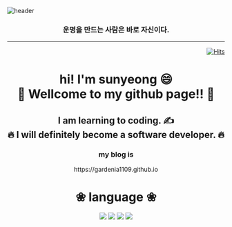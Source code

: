 ![header](https://capsule-render.vercel.app/api?type=shark&color=auto&height=300&section=header&text=Faber%20est%20suae%20quisque%20fortunae&fontSize=50)
<div align="center"><h3>운명을 만드는 사람은 바로 자신이다.</h3></div>

---

<div align="right">

[![Hits](https://hits.seeyoufarm.com/api/count/incr/badge.svg?url=https%3A%2F%2Fgithub.com%2Fgardenia1109&count_bg=%235B35C4&title_bg=%2399EEEF&icon=&icon_color=%23312929&title=hits&edge_flat=false)](https://github.com/gardenia1109)

</div>

<div align="center">
<h1> hi! I'm sunyeong &#128516;<br>
&#127881;  Wellcome to my github page!!  &#127881;</h1>
<h2>I am learning to coding. &#9997; <br>
&#128293; I will definitely become a software developer. &#128293;	</h2>
  <h3>my blog is </h3>
  https://gardenia1109.github.io
<h1>&#10048; language &#10048;</h1>

<a><img src="https://img.shields.io/badge/JavaScript-F7DF1E?style=flat-square&logo=JAVASCRIPT&logoColor=white"/></a>
<a><img src="https://img.shields.io/badge/HTML-E34F26?style=flat-square&logo=HTML5&logoColor=white"/></a>
<a><img src="https://img.shields.io/badge/CSS-1572B6?style=flat-square&logo=CSS3&logoColor=white"/></a>
<a><img src="https://img.shields.io/badge/Python-3776AB?style=flat-square&logo=Python&logoColor=white"/></a>

  
</div>

<div align="center">
  

  
</div>
